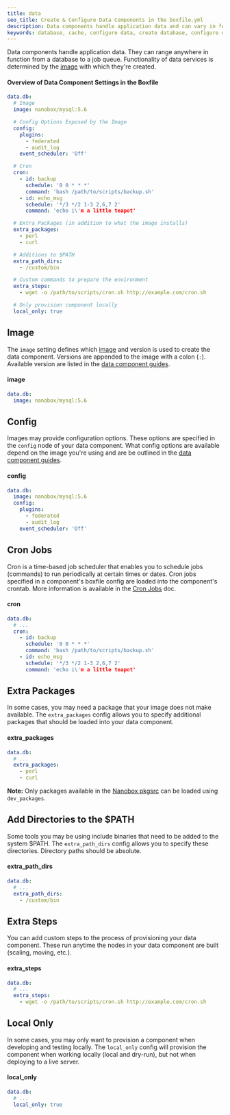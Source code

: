 ```yaml
---
title: data
seo_title: Create & Configure Data Components in the boxfile.yml
description: Data components handle application data and can vary in function - anything from a database to a job queue.
keywords: database, cache, configure data, create database, configure database
---
```


Data components handle application data. They can range anywhere in function from a database to a job queue. Functionality of data services is determined by the [image](#image) with which they're created.

#### Overview of Data Component Settings in the Boxfile
```yaml
data.db:
  # Image
  image: nanobox/mysql:5.6

  # Config Options Exposed by the Image
  config:
    plugins:
      - federated
      - audit_log
    event_scheduler: 'Off'

  # Cron
  cron:
    - id: backup
      schedule: '0 0 * * *'
      command: 'bash /path/to/scripts/backup.sh'
    - id: echo_msg
      schedule: '*/3 */2 1-3 2,6,7 2'
      command: 'echo i\'m a little teapot'

  # Extra Packages (in addition to what the image installs)
  extra_packages:
    - perl
    - curl

  # Additions to $PATH
  extra_path_dirs:
    - /custom/bin

  # Custom commands to prepare the environment
  extra_steps:
    - wget -o /path/to/scripts/cron.sh http://example.com/cron.sh

  # Only provision component locally
  local_only: true
```

## Image
The `image` setting defines which [image](/images/) and version is used to create the data component. Versions are appended to the image with a colon (`:`). Available version are listed in the [data component guides](http://guides.nanobox.io/components/).

#### image
```yaml
data.db:
  image: nanobox/mysql:5.6
```

## Config
Images may provide configuration options. These options are specified in the `config` node of your data component. What config options are available depend on the image you're using and are be outlined in the [data component guides](http://guides.nanobox.io/components/).

#### config
```yaml
data.db:
  image: nanobox/mysql:5.6
  config:
    plugins:
      - federated
      - audit_log
    event_scheduler: 'Off'
```

## Cron Jobs
Cron is a time-based job scheduler that enables you to schedule jobs (commands) to run periodically at certain times or dates. Cron jobs specified in a component's boxfile config are loaded into the component's crontab. More information is available in the [Cron Jobs](/app-config/cron-jobs/) doc.

#### cron
```yaml
data.db:
  # ...
  cron:
    - id: backup
      schedule: '0 0 * * *'
      command: 'bash /path/to/scripts/backup.sh'
    - id: echo_msg
      schedule: '*/3 */2 1-3 2,6,7 2'
      command: 'echo i\'m a little teapot'
```

## Extra Packages
In some cases, you may need a package that your image does not make available. The `extra_packages` config allows you to specify additional packages that should be loaded into your data component.

#### extra_packages
```yaml
data.db:
  # ...
  extra_packages:
    - perl
    - curl
```

**Note:** Only packages available in the [Nanobox pkgsrc](http://pkgsrc.nanobox.io/nanobox/base/Linux/) can be loaded using `dev_packages`.

## Add Directories to the $PATH
Some tools you may be using include binaries that need to be added to the system $PATH. The `extra_path_dirs` config allows you to specify these directories. Directory paths should be absolute.

#### extra_path_dirs
```yaml
data.db:
  # ...
  extra_path_dirs:
    - /custom/bin
```

## Extra Steps
You can add custom steps to the process of provisioning your data component. These run anytime the nodes in your data component are built (scaling, moving, etc.).

#### extra_steps
```yaml
data.db:
  # ...
  extra_steps:
    - wget -o /path/to/scripts/cron.sh http://example.com/cron.sh
```

## Local Only
In some cases, you may only want to provision a component when developing and testing locally. The `local_only` config will provision the component when working locally (local and dry-run), but not when deploying to a live server.

#### local_only
```yaml
data.db:
  # ...
  local_only: true
```
